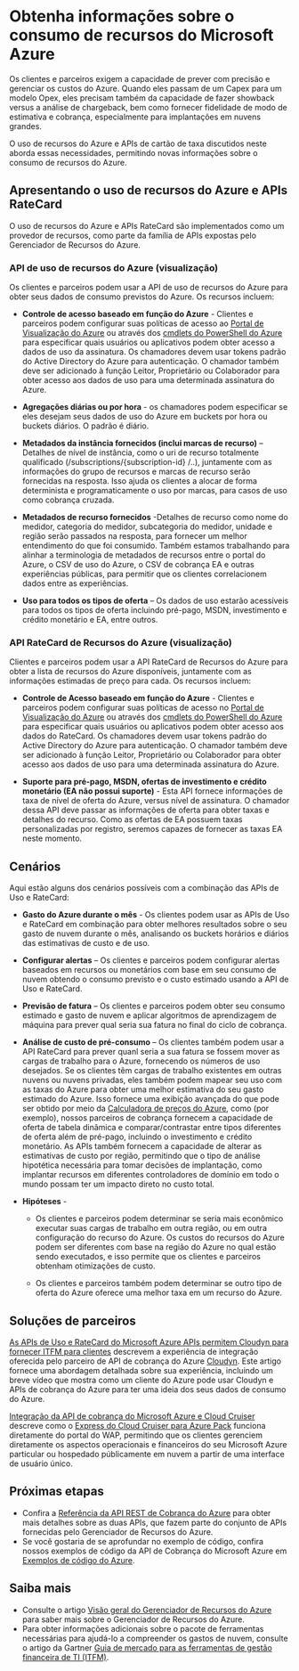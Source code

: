 <properties
   pageTitle="Obter informações sobre o consumo de recursos do Microsoft Azure | Microsoft Azure"
   description="Fornece uma visão geral conceitual das APIs de Uso de cobrança do Azure e RateCard, que são usadas para fornecer informações sobre o consumo de recursos e as tendências do Azure."
   services="billing"
   documentationCenter=""
   authors="BryanLa"
   manager="mbaldwin"
   editor=""/>

<tags
   ms.service="billing"
   ms.devlang="na"
   ms.topic="article"
   ms.tgt_pltfrm="na"
   ms.workload="billing"
   ms.date="11/02/2015"
   ms.author="mobandyo;bryanla"/>

# Obtenha informações sobre o consumo de recursos do Microsoft Azure 

Os clientes e parceiros exigem a capacidade de prever com precisão e gerenciar os custos do Azure. Quando eles passam de um Capex para um modelo Opex, eles precisam também da capacidade de fazer showback versus a análise de chargeback, bem como fornecer fidelidade de modo de estimativa e cobrança, especialmente para implantações em nuvens grandes.

O uso de recursos do Azure e APIs de cartão de taxa discutidos neste aborda essas necessidades, permitindo novas informações sobre o consumo de recursos do Azure.

## Apresentando o uso de recursos do Azure e APIs RateCard 

O uso de recursos do Azure e APIs RateCard são implementados como um provedor de recursos, como parte da família de APIs expostas pelo Gerenciador de Recursos do Azure.

### API de uso de recursos do Azure (visualização)
Os clientes e parceiros podem usar a API de uso de recursos do Azure para obter seus dados de consumo previstos do Azure. Os recursos incluem:
	
- **Controle de acesso baseado em função do Azure** - Clientes e parceiros podem configurar suas políticas de acesso ao [Portal de Visualização do Azure](https://portal.azure.com) ou através dos [cmdlets do PowerShell do Azure](powershell-install-configure.md) para especificar quais usuários ou aplicativos podem obter acesso a dados de uso da assinatura. Os chamadores devem usar tokens padrão do Active Directory do Azure para autenticação. O chamador também deve ser adicionado à função Leitor, Proprietário ou Colaborador para obter acesso aos dados de uso para uma determinada assinatura do Azure.

- **Agregações diárias ou por hora** - os chamadores podem especificar se eles desejam seus dados de uso do Azure em buckets por hora ou buckets diários. O padrão é diário.

- **Metadados da instância fornecidos (inclui marcas de recurso)** – Detalhes de nível de instância, como o uri de recurso totalmente qualificado (/subscriptions/{subscription-id} /..), juntamente com as informações do grupo de recursos e marcas de recurso serão fornecidas na resposta. Isso ajuda os clientes a alocar de forma determinista e programaticamente o uso por marcas, para casos de uso como cobrança cruzada.

- **Metadados de recurso fornecidos** -Detalhes de recurso como nome do medidor, categoria do medidor, subcategoria do medidor, unidade e região serão passados na resposta, para fornecer um melhor entendimento do que foi consumido. Também estamos trabalhando para alinhar a terminologia de metadados de recursos entre o portal do Azure, o CSV de uso do Azure, o CSV de cobrança EA e outras experiências públicas, para permitir que os clientes correlacionem dados entre as experiências.

- **Uso para todos os tipos de oferta** – Os dados de uso estarão acessíveis para todos os tipos de oferta incluindo pré-pago, MSDN, investimento e crédito monetário e EA, entre outros.

### API RateCard de Recursos do Azure (visualização)
Clientes e parceiros podem usar a API RateCard de Recursos do Azure para obter a lista de recursos do Azure disponíveis, juntamente com as informações estimadas de preço para cada. Os recursos incluem:

- **Controle de Acesso baseado em função do Azure** - Clientes e parceiros podem configurar suas políticas de acesso no [Portal de Visualização do Azure](https://portal.azure.com) ou através dos [cmdlets do PowerShell do Azure](powershell-install-configure.md) para especificar quais usuários ou aplicativos podem obter acesso aos dados do RateCard. Os chamadores devem usar tokens padrão do Active Directory do Azure para autenticação. O chamador também deve ser adicionado à função Leitor, Proprietário ou Colaborador para obter acesso aos dados de uso para uma determinada assinatura do Azure.
	
- **Suporte para pré-pago, MSDN, ofertas de investimento e crédito monetário (EA não possui suporte)** - Esta API fornece informações de taxa de nível de oferta do Azure, versus nível de assinatura. O chamador dessa API deve passar as informações de oferta para obter taxas e detalhes do recurso. Como as ofertas de EA possuem taxas personalizadas por registro, seremos capazes de fornecer as taxas EA neste momento.

## Cenários

Aqui estão alguns dos cenários possíveis com a combinação das APIs de Uso e RateCard:

- **Gasto do Azure durante o mês** - Os clientes podem usar as APIs de Uso e RateCard em combinação para obter melhores resultados sobre o seu gasto de nuvem durante o mês, analisando os buckets horários e diários das estimativas de custo e de uso. 

- **Configurar alertas** – Os clientes e parceiros podem configurar alertas baseados em recursos ou monetários com base em seu consumo de nuvem obtendo o consumo previsto e o custo estimado usando a API de Uso e RateCard.

- **Previsão de fatura** – Os clientes e parceiros podem obter seu consumo estimado e gasto de nuvem e aplicar algoritmos de aprendizagem de máquina para prever qual seria sua fatura no final do ciclo de cobrança.

- **Análise de custo de pré-consumo** – Os clientes também podem usar a API RateCard para prever quanl seria a sua fatura se fossem mover as cargas de trabalho para o Azure, fornecendo os números de uso desejados. Se os clientes têm cargas de trabalho existentes em outras nuvens ou nuvens privadas, eles também podem mapear seu uso com as taxas do Azure para obter uma melhor estimativa do seu gasto estimado do Azure. Isso fornece uma exibição avançada do que pode ser obtido por meio da [Calculadora de preços do Azure](https://azure.microsoft.com/pricing/calculator/), como (por exemplo), nossos parceiros de cobrança fornecem a capacidade de oferta de tabela dinâmica e comparar/contrastar entre tipos diferentes de oferta além de pré-pago, incluindo o investimento e crédito monetário. As APIs também fornecem a capacidade de alterar as estimativas de custo por região, permitindo que o tipo de análise hipotética necessária para tomar decisões de implantação, como implantar recursos em diferentes controladores de domínio em todo o mundo possam ter um impacto direto no custo total.

- **Hipóteses** -

	- Os clientes e parceiros podem determinar se seria mais econômico executar suas cargas de trabalho em outra região, ou em outra configuração do recurso do Azure. Os custos do recursos do Azure podem ser diferentes com base na região do Azure no qual estão sendo executados, e isso permite que os clientes e parceiros obtenham otimizações de custo.

	- Os clientes e parceiros também podem determinar se outro tipo de oferta do Azure oferece uma melhor taxa em um recurso do Azure.

## Soluções de parceiros

[As APIs de Uso e RateCard do Microsoft Azure APIs permitem Cloudyn para fornecer ITFM para clientes](billing-usage-rate-card-partner-solution-cloudyn.md) descrevem a experiência de integração oferecida pelo parceiro de API de cobrança do Azure [Cloudyn](https://www.cloudyn.com/microsoft-azure/). Este artigo fornece uma abordagem detalhada sobre sua experiência, incluindo um breve vídeo que mostra como um cliente do Azure pode usar Cloudyn e APIs de cobrança do Azure para ter uma ideia dos seus dados de consumo do Azure.

[Integração da API de cobrança do Microsoft Azure e Cloud Cruiser](billing-usage-rate-card-partner-solution-cloudcruiser.md) descreve como o [Express do Cloud Cruiser para Azure Pack](http://www.cloudcruiser.com/partners/microsoft/) funciona diretamente do portal do WAP, permitindo que os clientes gerenciem diretamente os aspectos operacionais e financeiros do seu Microsoft Azure particular ou hospedado públicamente em nuvem a partir de uma interface de usuário único.

## Próximas etapas
+ Confira a [Referência da API REST de Cobrança do Azure](https://msdn.microsoft.com/library/azure/1ea5b323-54bb-423d-916f-190de96c6a3c) para obter mais detalhes sobre as duas APIs, que fazem parte do conjunto de APIs fornecidas pelo Gerenciador de Recursos do Azure.
+ Se você gostaria de se aprofundar no exemplo de código, confira nossos exemplos de código da API de Cobrança do Microsoft Azure em [Exemplos de código do Azure](https://azure.microsoft.com/documentation/samples/?term=billing).

## Saiba mais
+ Consulte o artigo [Visão geral do Gerenciador de Recursos do Azure](resource-group-overview.md) para saber mais sobre o Gerenciador de Recursos do Azure.
+ Para obter informações adicionais sobre o pacote de ferramentas necessárias para ajudá-lo a compreender os gastos de nuvem, consulte o artigo da Gartner [Guia de mercado para as ferramentas de gestão financeira de TI (ITFM)](http://www.gartner.com/technology/reprints.do?id=1-212F7AL&ct=140909&st=sb).

<!---HONumber=AcomDC_0128_2016-->